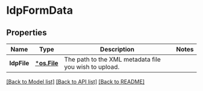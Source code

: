 # IdpFormData

## Properties

Name | Type | Description | Notes
------------ | ------------- | ------------- | -------------
**IdpFile** | [***os.File**](*os.File.md) | The path to the XML metadata file you wish to upload. | 

[[Back to Model list]](../README.md#documentation-for-models) [[Back to API list]](../README.md#documentation-for-api-endpoints) [[Back to README]](../README.md)


